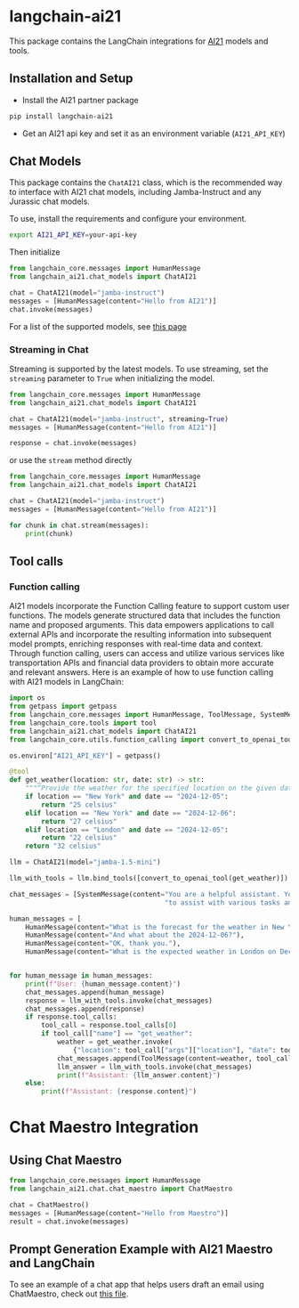 # langchain-ai21

This package contains the LangChain integrations for [AI21](https://docs.ai21.com/) models and tools.

## Installation and Setup

- Install the AI21 partner package
```bash
pip install langchain-ai21
```
- Get an AI21 api key and set it as an environment variable (`AI21_API_KEY`)


## Chat Models

This package contains the `ChatAI21` class, which is the recommended way to interface with AI21 chat models, including Jamba-Instruct
and any Jurassic chat models.

To use, install the requirements and configure your environment.

```bash
export AI21_API_KEY=your-api-key
```

Then initialize

```python
from langchain_core.messages import HumanMessage
from langchain_ai21.chat_models import ChatAI21

chat = ChatAI21(model="jamba-instruct")
messages = [HumanMessage(content="Hello from AI21")]
chat.invoke(messages)
```

For a list of the supported models, see [this page](https://docs.ai21.com/reference/python-sdk#chat)

### Streaming in Chat
Streaming is supported by the latest models. To use streaming, set the `streaming` parameter to `True` when initializing the model.

```python
from langchain_core.messages import HumanMessage
from langchain_ai21.chat_models import ChatAI21

chat = ChatAI21(model="jamba-instruct", streaming=True)
messages = [HumanMessage(content="Hello from AI21")]

response = chat.invoke(messages)
```

or use the `stream` method directly

```python
from langchain_core.messages import HumanMessage
from langchain_ai21.chat_models import ChatAI21

chat = ChatAI21(model="jamba-instruct")
messages = [HumanMessage(content="Hello from AI21")]

for chunk in chat.stream(messages):
    print(chunk)
```


## Tool calls

### Function calling

AI21 models incorporate the Function Calling feature to support custom user functions. The models generate structured 
data that includes the function name and proposed arguments. This data empowers applications to call external APIs and 
incorporate the resulting information into subsequent model prompts, enriching responses with real-time data and 
context. Through function calling, users can access and utilize various services like transportation APIs and financial
data providers to obtain more accurate and relevant answers. Here is an example of how to use function calling 
with AI21 models in LangChain:

```python
import os
from getpass import getpass
from langchain_core.messages import HumanMessage, ToolMessage, SystemMessage
from langchain_core.tools import tool
from langchain_ai21.chat_models import ChatAI21
from langchain_core.utils.function_calling import convert_to_openai_tool

os.environ["AI21_API_KEY"] = getpass()

@tool
def get_weather(location: str, date: str) -> str:
    """“Provide the weather for the specified location on the given date.”"""
    if location == "New York" and date == "2024-12-05":
        return "25 celsius"
    elif location == "New York" and date == "2024-12-06":
        return "27 celsius"
    elif location == "London" and date == "2024-12-05":
        return "22 celsius"
    return "32 celsius"

llm = ChatAI21(model="jamba-1.5-mini")

llm_with_tools = llm.bind_tools([convert_to_openai_tool(get_weather)])

chat_messages = [SystemMessage(content="You are a helpful assistant. You can use the provided tools "
                                       "to assist with various tasks and provide accurate information")]

human_messages = [
    HumanMessage(content="What is the forecast for the weather in New York on December 5, 2024?"),
    HumanMessage(content="And what about the 2024-12-06?"),
    HumanMessage(content="OK, thank you."),
    HumanMessage(content="What is the expected weather in London on December 5, 2024?")]


for human_message in human_messages:
    print(f"User: {human_message.content}")
    chat_messages.append(human_message)
    response = llm_with_tools.invoke(chat_messages)
    chat_messages.append(response)
    if response.tool_calls:
        tool_call = response.tool_calls[0]
        if tool_call["name"] == "get_weather":
            weather = get_weather.invoke(
                {"location": tool_call["args"]["location"], "date": tool_call["args"]["date"]})
            chat_messages.append(ToolMessage(content=weather, tool_call_id=tool_call["id"]))
            llm_answer = llm_with_tools.invoke(chat_messages)
            print(f"Assistant: {llm_answer.content}")
    else:
        print(f"Assistant: {response.content}")

```


# Chat Maestro Integration

## Using Chat Maestro

```python
from langchain_core.messages import HumanMessage
from langchain_ai21.chat.chat_maestro import ChatMaestro

chat = ChatMaestro()
messages = [HumanMessage(content="Hello from Maestro")]
result = chat.invoke(messages)
```

## Prompt Generation Example with AI21 Maestro and LangChain

To see an example of a chat app that helps users draft an email using ChatMaestro, check out [this file](./langchain_ai21/examples/prompt_generation_ai21_maestro.py).

